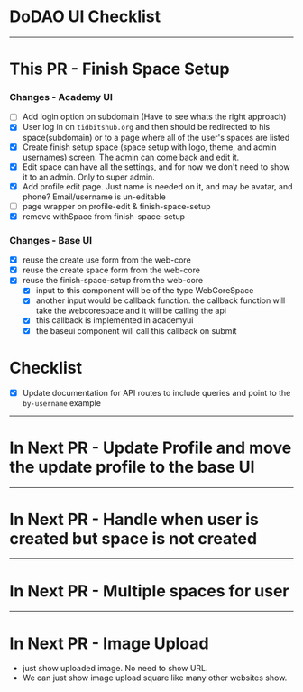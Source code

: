 # DoDAO UI Checklist

---

# This PR - Finish Space Setup

### Changes - Academy UI

- [ ] Add login option on subdomain (Have to see whats the right approach)
- [x] User log in on `tidbitshub.org` and then should be redirected to his space(subdomain) or to a page where all of the user's spaces are listed
- [x] Create finish setup space (space setup with logo, theme, and admin usernames) screen. The admin can come back and edit it.
- [x] Edit space can have all the settings, and for now we don't need to show it to an admin. Only to super admin.
- [x] Add profile edit page. Just name is needed on it, and may be avatar, and phone? Email/username is un-editable
- [ ] page wrapper on profile-edit & finish-space-setup
- [x] remove withSpace from finish-space-setup

### Changes - Base UI

- [x] reuse the create use form from the web-core
- [x] reuse the create space form from the web-core
- [x] reuse the finish-space-setup from the web-core
  - [x] input to this component will be of the type WebCoreSpace
  - [x] another input would be callback function. the callback function will take the webcorespace and it will be calling the api
  - [x] this callback is implemented in academyui
  - [x] the baseui component will call this callback on submit

# Checklist

- [x] Update documentation for API routes to include queries and point to the `by-username` example

---

# In Next PR - Update Profile and move the update profile to the base UI

---

# In Next PR - Handle when user is created but space is not created

---

# In Next PR - Multiple spaces for user

---

# In Next PR - Image Upload

- just show uploaded image. No need to show URL.
- We can just show image upload square like many other websites show.
